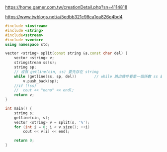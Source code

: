 https://home.gamer.com.tw/creationDetail.php?sn=4114818   

https://www.twblogs.net/a/5edbb321c98ca1ea826e4bd4
```cpp
#include <iostream>
#include <string>
#include<sstream>
#include <vector>
using namespace std;

vector <string> split(const string &s,const char del) {
	vector <string> v;
	stringstream ss(s);
	string sp;
	// 沒有 getline(cin, ss) 要先存在 string
	while (getline(ss, sp, del))		// while 跳出條件看第一個係數 ss 繼承 istream 最後也是return eof, del 只是看說如果讀到關鍵字原要執行下一行
		v.push_back(sp);
	//if (!ss)
	//	cout << "nono" << endl;
	return v;
}

int main() {
	string s;
	getline(cin, s);
	vector <string> v = split(s, '%');
	for (int i = 0; i < v.size(); ++i)
		cout << v[i] << endl;

	return 0;
}
```
